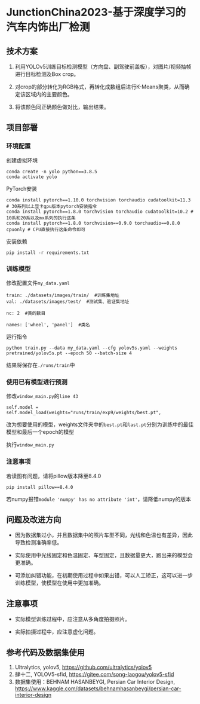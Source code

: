 # JunctionChina2023-基于深度学习的汽车内饰出厂检测



## 技术方案

1. 利用YOLOv5训练目标检测模型（方向盘、副驾驶前盖板），对图片/视频抽帧进行目标检测及Box crop。

2. 对crop的部分转化为RGB格式，再转化成数组后进行K-Means聚类，从而确定该区域内的主要颜色。

3. 将该颜色同正确颜色做对比，输出结果。




## 项目部署

### 环境配置

创建虚拟环境

```
conda create -n yolo python==3.8.5
conda activate yolo
```

PyTorch安装

```
conda install pytorch==1.10.0 torchvision torchaudio cudatoolkit=11.3 # 30系列以上显卡gpu版本pytorch安装指令
conda install pytorch==1.8.0 torchvision torchaudio cudatoolkit=10.2 # 10系和20系以及mx系列的执行这条
conda install pytorch==1.8.0 torchvision==0.9.0 torchaudio==0.8.0 cpuonly # CPU直接执行这条命令即可
```

安装依赖

```
pip install -r requirements.txt
```



### 训练模型

修改配置文件`my_data.yaml`

```
train: ./datasets/images/train/  #训练集地址
val: ./datasets/images/test/  #测试集、验证集地址

nc: 2  #类的数目

names: ['wheel', 'panel']  #类名
```

运行指令

```
python train.py --data my_data.yaml --cfg yolov5s.yaml --weights pretrained/yolov5s.pt --epoch 50 --batch-size 4
```

结果将保存在`./runs/train`中



### 使用已有模型进行预测

修改`window_main.py`的`line 43`

```
self.model = self.model_load(weights="runs/train/exp9/weights/best.pt",
```

改为想要使用的模型，weights文件夹中的`best.pt`和`last.pt`分别为训练中的最佳模型和最后一个epoch的模型



执行`window_main.py`



### 注意事项

若读图有问题，请将pillow版本降至8.4.0

```
pip install pillow==8.4.0
```

若numpy报错`module 'numpy' has no attribute 'int'`，请降低numpy的版本



## 问题及改进方向

- 因为数据集过小，并且数据集中的照片车型不同，光线和色温也有差异，因此导致检测准确率低。

- 实际使用中光线固定和色温固定、车型固定，且数据量更大，跑出来的模型会更准确。
- 可添加纠错功能，在初期使用过程中如果出错，可以人工矫正，这可以进一步训练模型，使模型在使用中更加准确。



## 注意事项

- 实际模型训练过程中，应注意从多角度拍摄照片。

- 实际拍摄过程中，应注意虚化问题。



## 参考代码及数据集使用

1. Ultralytics, yolov5, https://github.com/ultralytics/yolov5
2. 肆十二, YOLOV5-sfid, https://gitee.com/song-laogou/yolov5-sfid
3. 数据集使用：BEHNAM HASANBEYGI, Persian Car Interior Design, https://www.kaggle.com/datasets/behnamhasanbeygi/persian-car-interior-design





